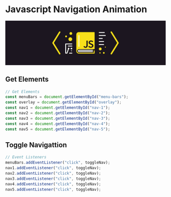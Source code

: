 # Javascript Navigation Animation
![alt text][javascript]

[javascript]: javascript_banner.jpg "Javascript Banner"

## Get Elements
```javascript
// Get Elements
const menuBars = document.getElementById("menu-bars");
const overlay = document.getElementById("overlay");
const nav1 = document.getElementById("nav-1");
const nav2 = document.getElementById("nav-2");
const nav3 = document.getElementById("nav-3");
const nav4 = document.getElementById("nav-4");
const nav5 = document.getElementById("nav-5");
```

## Toggle Navigattion
```javascript
// Event Listeners
menuBars.addEventListener("click", toggleNav);
nav1.addEventListener("click", toggleNav);
nav2.addEventListener("click", toggleNav);
nav3.addEventListener("click", toggleNav);
nav4.addEventListener("click", toggleNav);
nav5.addEventListener("click", toggleNav);
```